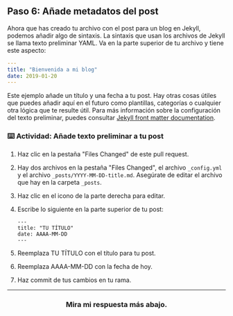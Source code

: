 ## Paso 6: Añade metadatos del post

Ahora que has creado tu archivo con el post para un blog en Jekyll, podemos añadir algo de sintaxis. La sintaxis que usan los archivos de Jekyll se llama texto preliminar YAML. Va en la parte superior de tu archivo y tiene este aspecto:

```yml
---
title: "Bienvenida a mi blog"
date: 2019-01-20
---
```

Este ejemplo añade un título y una fecha a tu post. Hay otras cosas útiles que puedes añadir aquí en el futuro como plantillas, categorías o cualquier otra lógica que te resulte útil. Para más información sobre la configuración del texto preliminar, puedes consultar [Jekyll front matter documentation](https://jekyllrb.com/docs/frontmatter/).

### :keyboard: Actividad: Añade texto preliminar a tu post

1. Haz clic en la pestaña "Files Changed" de este pull request.
1. Hay dos archivos en la pestaña "Files Changed", el archivo `_config.yml` y el archivo `_posts/YYYY-MM-DD-title.md`. Asegúrate de editar el archivo que hay en la carpeta `_posts`. 
2. Haz clic en el icono de la parte derecha para editar.
3. Escribe lo siguiente en la parte superior de tu post:

       ---
       title: "TU TÍTULO"
       date: AAAA-MM-DD
       ---

4. Reemplaza TU TÍTULO con el título para tu post.
5. Reemplaza AAAA-MM-DD con la fecha de hoy.
6. Haz commit de tus cambios en tu rama.

<hr>
<h3 align="center">Mira mi respuesta más abajo.</h3>
